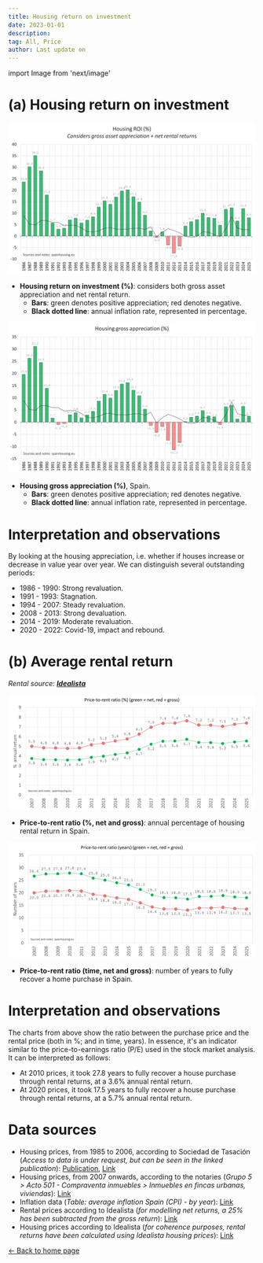 ```yaml
---
title: Housing return on investment
date: 2023-01-01
description:
tag: All, Price
author: Last update on
---
```


import Image from 'next/image'

# (a) Housing return on investment

[![Housing ROI](/images/roinet.png)](/images/roinet.png)

- **Housing return on investment (%)**: considers both gross asset appreciation and net rental return.
  - **Bars**: green denotes positive appreciation; red denotes negative.
  - **Black dotted line**: annual inflation rate, represented in percentage.

[![Rentabilidad de la vivienda](/images/roigross.png)](/images/roigross.png)

- **Housing gross appreciation (%)**, Spain.
  - **Bars**: green denotes positive appreciation; red denotes negative.
  - **Black dotted line**: annual inflation rate, represented in percentage.

# Interpretation and observations

By looking at the housing appreciation, i.e. whether if houses increase or decrease in value year over year. We can distinguish several outstanding periods:

- 1986 - 1990: Strong revaluation.
- 1991 - 1993: Stagnation.
- 1994 - 2007: Steady revaluation.
- 2008 - 2013: Strong devaluation.
- 2014 - 2019: Moderate revaluation.
- 2020 - 2022: Covid-19, impact and rebound.

# (b) Average rental return

_Rental source: [**Idealista**](https://www.idealista.com/sala-de-prensa/informes-precio-vivienda/alquiler/)_

[![Rentabilidad alquiler](/images/rentratio.png)](/images/rentratio.png)

- **Price-to-rent ratio (%, net and gross)**: annual percentage of housing rental return in Spain.

[![Rentabilidad alquiler](/images/renttime.png)](/images/renttime.png)

- **Price-to-rent ratio (time, net and gross)**: number of years to fully recover a home purchase in Spain.

# Interpretation and observations

The charts from above show the ratio between the purchase price and the rental price (both in %; and in time, years). In essence, it's an indicator similar to the price-to-earnings ratio (P/E) used in the stock market analysis. It can be interpreted as follows:

- At 2010 prices, it took 27.8 years to fully recover a house purchase through rental returns, at a 3.6% annual rental return.
- At 2020 prices, it took 17.5 years to fully recover a house purchase through rental returns, at a 5.7% annual rental return.

# Data sources

- Housing prices, from 1985 to 2006, according to Sociedad de Tasación (_Access to data is under request, but can be seen in the linked publication_): [Publication](https://www.st-tasacion.es/ext/pdf/estudios/sep19/2-Evolucion_de_Precios_de_Vivienda.pdf), [Link](https://www.st-tasacion.es/informe-de-tendencias-digital/)
- Housing prices, from 2007 onwards, according to the notaries (_Grupo 5 > Acto 501 - Compraventa inmuebles > Inmuebles en fincas urbanas, viviendas_): [Link](http://www.notariado.org/liferay/web/cien/estadisticas-al-completo)
- Inflation data (_Table: average inflation Spain (CPI) - by year_): [Link](https://www.inflation.eu/en/inflation-rates/spain/historic-inflation/cpi-inflation-spain.aspx)
- Rental prices according to Idealista (_for modelling net returns, a 25% has been subtracted from the gross return_): [Link](https://www.idealista.com/sala-de-prensa/informes-precio-vivienda/alquiler/)
- Housing prices according to Idealista (_for coherence purposes, rental returns have been calculated using Idealista housing prices_): [Link](https://www.idealista.com/sala)

<div class="meta-line"><a class="meta-back" href="/">← Back to home page</a></div>
